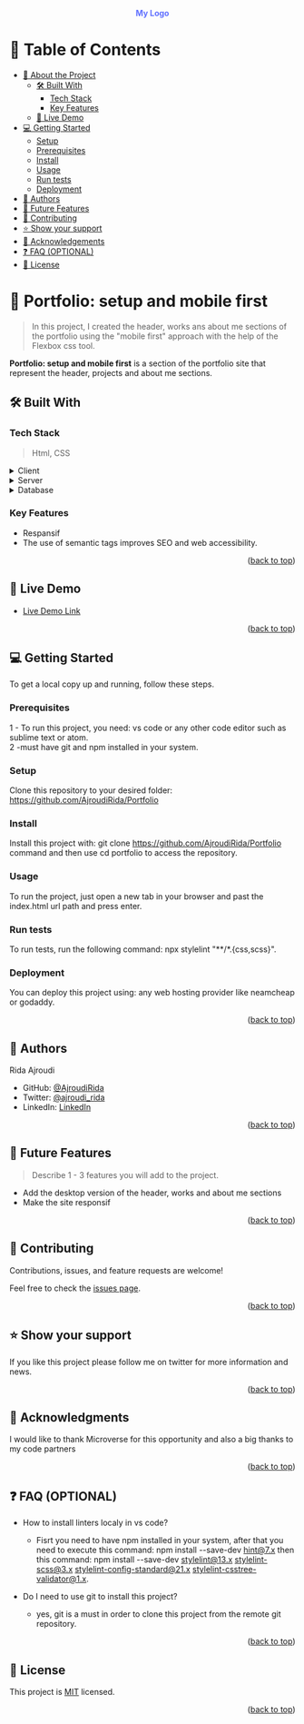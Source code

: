 <a name="readme-top"></a>

<!--
HOW TO USE:
This is an example of how you may give instructions on setting up your project locally.

Modify this file to match your project and remove sections that don't apply.

REQUIRED SECTIONS:
- Table of Contents
- About the Project
  - Built With
  - Live Demo
- Getting Started
- Authors
- Future Features
- Contributing
- Show your support
- Acknowledgements
- License

OPTIONAL SECTIONS:
- FAQ

After you're finished please remove all the comments and instructions!
-->

<div align="center">
  <!-- You are encouraged to replace this logo with your own! Otherwise you can also remove it. -->
  <span style="color: #6070FF; width: 76px; height: 20px; font-weight: 700">My Logo</span>
  <br/>

  

</div>

<!-- TABLE OF CONTENTS -->

# 📗 Table of Contents

- [📖 About the Project](#about-project)
  - [🛠 Built With](#built-with)
    - [Tech Stack](#tech-stack)
    - [Key Features](#key-features)
  - [🚀 Live Demo](#live-demo)
- [💻 Getting Started](#getting-started)
  - [Setup](#setup)
  - [Prerequisites](#prerequisites)
  - [Install](#install)
  - [Usage](#usage)
  - [Run tests](#run-tests)
  - [Deployment](#deployment)
- [👥 Authors](#authors)
- [🔭 Future Features](#future-features)
- [🤝 Contributing](#contributing)
- [⭐️ Show your support](#support)
- [🙏 Acknowledgements](#acknowledgements)
- [❓ FAQ (OPTIONAL)](#faq)
- [📝 License](#license)

<!-- PROJECT DESCRIPTION -->

# 📖 Portfolio: setup and mobile first <a name="about-project"></a>

> In this project, I created the header, works ans about me sections of the portfolio using the "mobile first" approach with the help of the Flexbox css tool.

<strong>Portfolio: setup and mobile first</strong> is a section of the portfolio site that represent the header, projects and about me sections.

## 🛠 Built With <a name="built-with"></a>

### Tech Stack <a name="tech-stack"></a>

> Html, CSS

<details>
  <summary>Client</summary>
  <ul>
    <li><a href="https://reactjs.org/">Browser</a></li>
  </ul>
</details>

<details>
  <summary>Server</summary>
  <ul>
    <li><a href="https://expressjs.com/">Server</a></li>
  </ul>
</details>

<details>
<summary>Database</summary>
  <ul>
    <li><a href="https://www.postgresql.org/">No database used</a></li>
  </ul>
</details>

<!-- Features -->

### Key Features <a name="key-features"></a>



- Respansif
- The use of semantic tags improves SEO and web accessibility. 

<p align="right">(<a href="#readme-top">back to top</a>)</p>

<!-- LIVE DEMO -->

## 🚀 Live Demo <a name="live-demo"></a>



- [Live Demo Link](https://github.com/AjroudiRida/Portfolio)

<p align="right">(<a href="#readme-top">back to top</a>)</p>

<!-- GETTING STARTED -->

## 💻 Getting Started <a name="getting-started"></a>


To get a local copy up and running, follow these steps.

### Prerequisites

1 - To run this project, you need: vs code or any other code editor such as sublime text or atom.
<br/>
2 -must have git and npm installed in your system.

<!--
Example command:

```sh
 gem install rails
```
 -->

### Setup

Clone this repository to your desired folder: https://github.com/AjroudiRida/Portfolio

<!--
Example commands:

```sh
  cd my-folder
  git clone git@github.com:myaccount/my-project.git
```
--->

### Install

Install this project with: git clone https://github.com/AjroudiRida/Portfolio command and then use cd portfolio to access the repository.

<!--
Example command:

```sh
  cd my-project
  gem install
```
--->

### Usage

To run the project, just open a new tab in your browser and past the index.html url path and press enter.

<!--
Example command:

```sh
  rails server
```
--->

### Run tests

To run tests, run the following command:  npx stylelint "**/*.{css,scss}".

<!--
Example command:

```sh
  bin/rails test test/models/article_test.rb
```
--->

### Deployment

You can deploy this project using: any web hosting provider like neamcheap or godaddy.

<!--
Example:

```sh

```
 -->

<p align="right">(<a href="#readme-top">back to top</a>)</p>

<!-- AUTHORS -->

## 👥 Authors <a name="authors"></a>


Rida Ajroudi

- GitHub: [@AjroudiRida](https://github.com/AjroudiRida)
- Twitter: [@ajroudi_rida](https://twitter.com/ajroudi_rida)
- LinkedIn: [LinkedIn](https://www.linkedin.com/in/rida-ajroudi/)


<p align="right">(<a href="#readme-top">back to top</a>)</p>

<!-- FUTURE FEATURES -->

## 🔭 Future Features <a name="future-features"></a>

> Describe 1 - 3 features you will add to the project.

- Add the desktop version of the header, works and about me sections
- Make the site responsif

<p align="right">(<a href="#readme-top">back to top</a>)</p>

<!-- CONTRIBUTING -->

## 🤝 Contributing <a name="contributing"></a>

Contributions, issues, and feature requests are welcome!

Feel free to check the [issues page](../../issues/).

<p align="right">(<a href="#readme-top">back to top</a>)</p>

<!-- SUPPORT -->

## ⭐️ Show your support <a name="support"></a>


If you like this project please follow me on twitter for more information and news.

<p align="right">(<a href="#readme-top">back to top</a>)</p>

<!-- ACKNOWLEDGEMENTS -->

## 🙏 Acknowledgments <a name="acknowledgements"></a>


I would like to thank Microverse for this opportunity and also a big thanks to my code partners

<p align="right">(<a href="#readme-top">back to top</a>)</p>

<!-- FAQ (optional) -->

## ❓ FAQ (OPTIONAL) <a name="faq"></a>


- How to install linters localy in vs code?

  - Fisrt you need to have npm installed in your system, after that you need to execute this command: npm install --save-dev hint@7.x then this command: npm install --save-dev stylelint@13.x stylelint-scss@3.x stylelint-config-standard@21.x stylelint-csstree-validator@1.x.

- Do I need to use git to install this project?

  - yes, git is a must in order to clone this project from the remote git repository.

<p align="right">(<a href="#readme-top">back to top</a>)</p>

<!-- LICENSE -->

## 📝 License <a name="license"></a>

This project is [MIT](./LICENSE) licensed.


<p align="right">(<a href="#readme-top">back to top</a>)</p>